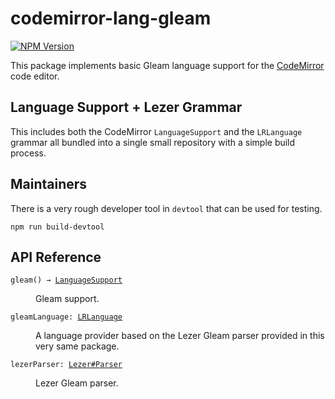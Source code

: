 # codemirror-lang-gleam

[![NPM Version](https://img.shields.io/npm/v/@exercism/codemirror-lang-gleam)](https://www.npmjs.com/package/@exercism/codemirror-lang-gleam)

This package implements basic Gleam language support for the
[CodeMirror](https://codemirror.net/6/) code editor.

## Language Support + Lezer Grammar

This includes both the CodeMirror `LanguageSupport` and the `LRLanguage` grammar all bundled into a single small repository with a simple build process.

## Maintainers

There is a very rough developer tool in `devtool` that can be used for testing.

```shell
npm run build-devtool
```

## API Reference

<dl>
  <dt id="user-content-gleam">
    <code>gleam() → <a href="https://codemirror.net/6/docs/ref#language.LanguageSupport">LanguageSupport</a></code>
  </dt>
  <dd>
    <p>Gleam support.</p>
  </dd>

  <dt id="user-content-gleamlanguage">
    <code>gleamLanguage: <a href="https://codemirror.net/6/docs/ref#language.LRLanguage">LRLanguage</a></code>
  </dt>
  <dd>
    <p>A language provider based on the Lezer Gleam parser provided in this very same package.</p>
  </dd>

  <dt>
    <code>lezerParser: <a href="https://lezer.codemirror.net/docs/ref/#lezer.Parser">Lezer#Parser</a></code>
  </dt>
  <dd>
    <p>Lezer Gleam parser.</p>
  </dd>
</dl>
